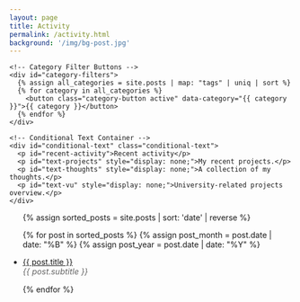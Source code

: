 ```yaml
---
layout: page
title: Activity
permalink: /activity.html
background: '/img/bg-post.jpg'
---
```


<section id="feed">
  <div class="container-lg">

    <!-- Category Filter Buttons -->
    <div id="category-filters">
      {% assign all_categories = site.posts | map: "tags" | uniq | sort %}
      {% for category in all_categories %}
        <button class="category-button active" data-category="{{ category }}">{{ category }}</button>
      {% endfor %}
    </div>

    <!-- Conditional Text Container -->
    <div id="conditional-text" class="conditional-text">
      <p id="recent-activity">Recent activity</p>
      <p id="text-projects" style="display: none;">My recent projects.</p>
      <p id="text-thoughts" style="display: none;">A collection of my thoughts.</p>
      <p id="text-vu" style="display: none;">University-related projects overview.</p>
    </div>

 <ul class="list-unstyled" id="postList">
  {% assign sorted_posts = site.posts | sort: 'date' | reverse %}
  <div id="post-dates"></div> <!-- Placeholder for dynamically generated dates -->

  {% for post in sorted_posts %}
    {% assign post_month = post.date | date: "%B" %}
    {% assign post_year = post.date | date: "%Y" %}
    <li class="post-item" data-categories="{{ post.tags | join: ',' }}">
      <div class="post-entry d-flex justify-content-between">
        <div class="post-details">
          <span class="post-title"><a href="{{ post.url | relative_url }}">{{ post.title }}</a></span>
          <div class="post-separator"></div>
          <span class="post-subtitle">{{ post.subtitle }}</span>
        </div>
        <span class="post-date" style="display:none;" 
              data-month="{{ post_month }}" data-year="{{ post_year }}">
          {% assign day = post.date | date: "%d" %}
          {% assign day_int = day | plus: 0 %}
          {% if day_int == 11 or day_int == 12 or day_int == 13 %}
            {{ day }}th
          {% else %}
            {% case day_int %}
              {% when 1 %}{{ day }}st
              {% when 2 %}{{ day }}nd
              {% when 3 %}{{ day }}rd
              {% else %}{{ day }}th
            {% endcase %}
          {% endif %}
        </span>
      </div>
    </li>
  {% endfor %}
</ul>

  </div>
</section>

<script>
document.addEventListener("DOMContentLoaded", function () {
  const buttons = document.querySelectorAll(".category-button");
  const posts = document.querySelectorAll(".post-item");
  const postList = document.getElementById("postList"); // Container to hold posts
  const textRecent = document.getElementById("recent-activity");
  const textProjects = document.getElementById("text-projects");
  const textThoughts = document.getElementById("text-thoughts");
  const textVU = document.getElementById("text-vu");

  let activeCategories = new Set();

  // Read 'active' category from URL
  const urlParams = new URLSearchParams(window.location.search);
  const activeFilter = urlParams.get('active'); // Get the 'active' filter from URL

  if (activeFilter) {
    // Activate only the specified category
    activeCategories.add(activeFilter);
    buttons.forEach(button => {
      if (button.dataset.category === activeFilter) {
        button.classList.add("active");
      } else {
        button.classList.remove("active");
      }
    });
  } else {
    // No filter specified, activate all categories
    buttons.forEach(button => {
      activeCategories.add(button.dataset.category);
      button.classList.add("active");
    });
  }

  function updatePosts() {
    let current_month = "";
    let current_year = "";
    let current_year_today = new Date().getFullYear();
    postList.innerHTML = ''; // Clear all posts before re-rendering

    posts.forEach(post => {
      const postCategories = post.dataset.categories.split(",");
      const isVisible = postCategories.some(cat => activeCategories.has(cat));

      // Only show posts that match the active categories
      post.style.display = isVisible ? "block" : "none";

      if (isVisible) {
        const post_date = post.querySelector(".post-date");
        const post_month = post_date.getAttribute('data-month');
        const post_year = post_date.getAttribute('data-year');

        // Add year separator if it's a new year
        if (post_year !== current_year && post_year !== current_year_today) {
          const yearElement = document.createElement('div');
          yearElement.className = 'year-separator';
          yearElement.innerHTML = `<span>${post_year}</span>`;
          postList.appendChild(yearElement);
          current_year = post_year; // Update current year
        }

        // Add month separator if it's a new month
        if (post_month !== current_month) {
          const monthElement = document.createElement('div');
          monthElement.className = 'month-separator';
          monthElement.innerHTML = `<span>${post_month}</span>`;
          postList.appendChild(monthElement);
          current_month = post_month; // Update current month
        }

        // Append the post to the list
        postList.appendChild(post); 
        post_date.style.display = "inline"; // Show the date for visible posts
      }
    });

    // Handle conditional text based on active categories
    textRecent.style.display = activeCategories.size === buttons.length ? "block" : "none";
    textProjects.style.display = activeCategories.size === 1 && activeCategories.has("Projects") ? "block" : "none";
    textThoughts.style.display = activeCategories.size === 1 && activeCategories.has("Thoughts") ? "block" : "none";
    textVU.style.display = activeCategories.size === 1 && activeCategories.has("VU") ? "block" : "none";
  }

  buttons.forEach(button => {
    button.addEventListener("click", function () {
      const category = this.dataset.category;

      if (activeCategories.has(category)) {
        activeCategories.delete(category);
        this.classList.remove("active");
      } else {
        activeCategories.add(category);
        this.classList.add("active");
      }

      // Update URL with selected filters
      const newUrl = new URL(window.location.href);
      newUrl.searchParams.set('active', activeCategories.size === buttons.length ? "" : Array.from(activeCategories).join(","));
      history.pushState({}, "", newUrl);

      // Re-render posts based on selected categories
      updatePosts();
    });
  });

  // Initial call to update posts based on categories
  updatePosts();
});

</script>


<style>
/* General Styles */
#feed .container {
  padding: 20px;
}

#feed .month-separator {
  text-align: right;
  font-size: 1.1rem;
  font-style: italic;
  margin-top: 20px;
  margin-bottom: 10px;
  color: #333;
}

#feed .year-separator {
  text-align: right;
  font-weight: bold;
  font-size: 1.2rem;
  margin-top: 20px;
  margin-bottom: 10px;
  color: #333;
}

#feed .post-entry {
  display: flex;
  justify-content: space-between;
  align-items: center;
  margin-bottom: 15px;
}

.post-subtitle {
  font-size: 0.9rem; /* Adjust as needed */
  font-style: italic;
  color: #666; /* Optional: makes it a bit softer */
}

#feed .post-details {
  flex: 1;
}

#feed .post-date {
  font-size: 1rem;
  font-style: italic;
  /* color: #007bff; */
  min-width: 50px;
  text-align: right;
}

/* Responsive Design */
@media (min-width: 768px) {
  #feed .container {
    width: 90%;
    max-width: 960px;
  }
}

@media (min-width: 1024px) {
  #feed .container {
    width: 80%;
    max-width: 1200px;
  }
}

/* Category Filter Styling */
#category-filters {
  display: flex;
  flex-wrap: wrap;
  justify-content: center;
  align-items: center;
  margin-bottom: 10px;
}

.category-button {
  background-color: white;
  color: #007bff;
  border: 1px solid #007bff;
  padding: 5px 10px;
  margin: 5px;
  cursor: pointer;
  border-radius: 5px;
  transition: 0.2s ease-in-out;
}

.category-button:hover, .category-button.active {
  background-color: #007bff;
  color: white;
}

/* Conditional Text */
.conditional-text {
  text-align: center;
  font-size: 1.3rem;
  margin-bottom: 15px;
}
</style>

